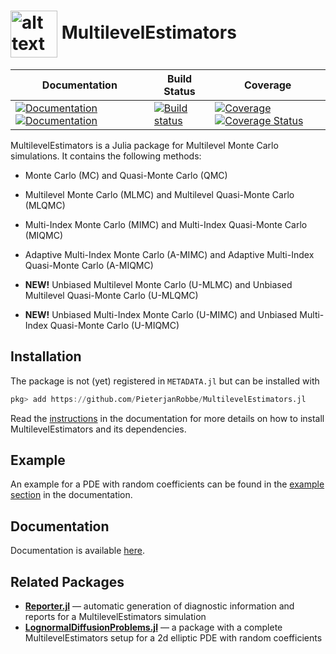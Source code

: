 # <img src="docs/src/assets/logo.png" alt="alt text" width="75" height="75" align="center"> MultilevelEstimators

| **Documentation** | **Build Status** | **Coverage** |
|-------------------|------------------|--------------|
| [![Documentation](https://img.shields.io/badge/docs-stable-blue.svg)](https://PieterjanRobbe.github.io/MultilevelEstimators.jl/stable) [![Documentation](https://img.shields.io/badge/docs-dev-blue.svg)](https://PieterjanRobbe.github.io/MultilevelEstimators.jl/dev) |  [![Build status](https://github.com/PieterjanRobbe/MultilevelEstimators.jl/workflows/CI/badge.svg)](https://github.com/PieterjanRobbe/MultilevelEstimators.jl/actions) | [![Coverage](https://codecov.io/gh/PieterjanRobbe/MultilevelEstimators.jl/branch/master/graph/badge.svg)](https://codecov.io/gh/PieterjanRobbe/MultilevelEstimators.jl) [![Coverage Status](https://coveralls.io/repos/github/PieterjanRobbe/MultilevelEstimators.jl/badge.svg?branch=master)](https://coveralls.io/github/PieterjanRobbe/MultilevelEstimators.jl?branch=master) |

MultilevelEstimators is a Julia package for Multilevel Monte Carlo simulations. It contains the following methods:

+ Monte Carlo (MC) and Quasi-Monte Carlo (QMC)

+ Multilevel Monte Carlo (MLMC) and Multilevel Quasi-Monte Carlo (MLQMC)

+ Multi-Index Monte Carlo (MIMC) and Multi-Index Quasi-Monte Carlo (MIQMC)

+ Adaptive Multi-Index Monte Carlo (A-MIMC) and Adaptive Multi-Index Quasi-Monte Carlo (A-MIQMC)

+ **NEW!** Unbiased Multilevel Monte Carlo (U-MLMC) and Unbiased Multilevel Quasi-Monte Carlo (U-MLQMC)

+ **NEW!** Unbiased Multi-Index Monte Carlo (U-MIMC) and Unbiased Multi-Index Quasi-Monte Carlo (U-MIQMC)


## Installation

The package is not (yet) registered in `METADATA.jl` but can be installed with

```julia
pkg> add https://github.com/PieterjanRobbe/MultilevelEstimators.jl
```

Read the [instructions](https://PieterjanRobbe.github.io/MultilevelEstimators.jl/dev/#Installation-1) in the documentation for more details on how to install MultilevelEstimators and its dependencies.

## Example

An example for a PDE with random coefficients can be found in the [example section](https://PieterjanRobbe.github.io/MultilevelEstimators.jl/dev/example.html#Example-1) in the documentation.

## Documentation

Documentation is available [here](https://PieterjanRobbe.github.io/MultilevelEstimators.jl/dev).

## Related Packages

- [**Reporter.jl**](https://github.com/PieterjanRobbe/Reporter.jl) &mdash; automatic generation of diagnostic information and reports for a MultilevelEstimators simulation
- [**LognormalDiffusionProblems.jl**](https://github.com/PieterjanRobbe/LognormalDiffusionProblems.jl) &mdash; a package with a complete MultilevelEstimators setup for a 2d elliptic PDE with random coefficients
